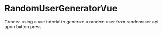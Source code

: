 # RandomUserGeneratorVue

Created using a vue tutorial to generate a random user from randomuser api upon button press
